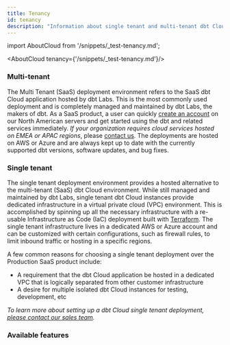 ```yaml
---
title: Tenancy
id: tenancy
description: "Information about single tenant and multi-tenant dbt Cloud instances"
---
```


import AboutCloud from '/snippets/_test-tenancy.md';

<AboutCloud tenancy={'/snippets/_test-tenancy.md'}/>

### Multi-tenant

The Multi Tenant (SaaS) deployment environment refers to the SaaS dbt Cloud application hosted by dbt Labs. This is the most commonly used deployment and is completely managed and maintained by dbt Labs, the makers of dbt. As a SaaS product, a user can quickly [create an account](https://www.getdbt.com/signup/) on our North American servers and get started using the dbt and related services immediately. _If your organization requires cloud services hosted on EMEA or APAC regions_, please [contact us](https://www.getdbt.com/contact/). The deployments are hosted on AWS or Azure and are always kept up to date with the currently supported dbt versions, software updates, and bug fixes.

### Single tenant

The single tenant deployment environment provides a hosted alternative to the multi-tenant (SaaS) dbt Cloud environment. While still managed and maintained by dbt Labs, single tenant dbt Cloud instances provide dedicated infrastructure in a virtual private cloud (VPC) environment. This is accomplished by spinning up all the necessary infrastructure with a re-usable Infrastructure as Code (IaC) deployment built with [Terraform](https://www.terraform.io/). The single tenant infrastructure lives in a dedicated AWS or Azure account and can be customized with certain configurations, such as firewall rules, to limit inbound traffic or hosting in a specific regions.

A few common reasons for choosing a single tenant deployment over the Production SaaS product include:
- A requirement that the dbt Cloud application be hosted in a dedicated VPC that is logically separated from other customer infrastructure
- A desire for multiple isolated dbt Cloud instances for testing, development, etc

_To learn more about setting up a dbt Cloud single tenant deployment, [please contact our sales team](mailto:sales@getdbt.com)._

### Available features

<Snippet path="cloud-feature-parity" />
